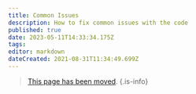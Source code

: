 ```yaml
---
title: Common Issues
description: How to fix common issues with the code
published: true
date: 2023-05-11T14:33:34.175Z
tags: 
editor: markdown
dateCreated: 2021-08-31T11:34:49.699Z
---
```


> [This page has been moved](https://github.com/centerofci/mathesar/blob/develop/DEVELOPER_GUIDE.md).
{.is-info}

